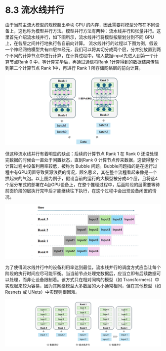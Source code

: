 # 8.3 流水线并行


由于当前主流大模型的规模超出单块 GPU 的内存，因此需要将模型分布在不同设备上，这也称为模型并行方法。模型并行方法有两种：流水线并行和张量并行。这里首先介绍流水线并行，如下图所示，流水线并行将模型按层划分到不同 GPU 上，在各层之间并行地执行各自前向计算。
流水线并行的过程以下图为例，假设一个神经网络模型共有四层神经元，我们可以将其切分成两个层，分并别放置到两个不同的计算节点中进行计算，在计算过程中，输入数据input先进入到第一个计算节点Rank 0 中，等计算完毕后，再通过通信将Rank 1计算得到的数据结果传输到第二个计算节点 Rank 1中，再进行 Rank 1 所存储网络层的前向计算。

![alt text](image-2.png)


但这种流水线并行有着明显的缺点：后续的计算节点 Rank 1 在 Rank 0 还没处理完数据的时候会一直处于闲置状态，直到Rank 0 计算节点传来数据，这使得整个计算过程中设备利用率较低，被称为 Bubble 问题。Bubble问题指的是在运行过程中有GPU闲置导致资源浪费的情况，顾名思义，其在整个流程看起来像是一个拱起来的气泡。以上图为例子，假设当前的运行的大模型被分成4个层，且将这4个层分布式的部署在4台GPU设备上，在整个推理过程中，后面阶段的层需要等待前面阶段的层执行完毕后才能继续往下执行，在这个过程中会出现设备闲置的情况。

![alt text](image-3.png)

为了使得流水线并行中的设备利用率达到最佳，流水线并行的调度方式应当让每个阶段的执行时间应尽可能平衡。当当前节点处理完数据后，应当立即有后续数据可以处理，而非让设备限制着。该方式只在相对同构的模型（如 Transformers）中实现起来较为容易，因为其网络模型大多数层的大小通常相同，但在其他模型（如 Resnets 或 UNets）中实现则很困难。

![alt text](image-4.png)
